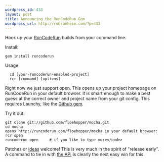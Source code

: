 ```yaml
--- 
wordpress_id: 433
layout: post
title: Announcing the RunCodeRun Gem
wordpress_url: http://robsanheim.com/?p=433
---
```

Hook up your <a href="http://runcoderun.com">RunCodeRun</a> builds from your command line.

Install:

```
gem install runcoderun
```

Usage:

```
  cd [your-runcoderun-enabled-project]
  rcr [command] [options]
```

Right now we just support open.  This opens up your project homepage on RunCodeRun in your default browser.  It is smart enough to make a best guess at the correct owner and project name from your git config.  This requires Launchy, like the <a href="https://github.com/defunkt/github-gem">Github gem</a>.

Try it out:

```
git clone git://github.com/floehopper/mocha.git
cd mocha
opens http://runcoderun.com/floehopper/mocha in your default browser:
rcr open            
runcoderun open     # if you like to type more</code>
```

Patches or <a href="https://github.com/rsanheim/runcoderun-gem/issues">ideas</a> welcome!  This is very much in the spirit of "release early".  A command to tie in with <a href="http://www.aaronbedra.com/2009/06/05/getting-rcr-status-for-a-specific-project.html">the API</a> is clearly the next easy win for this.
